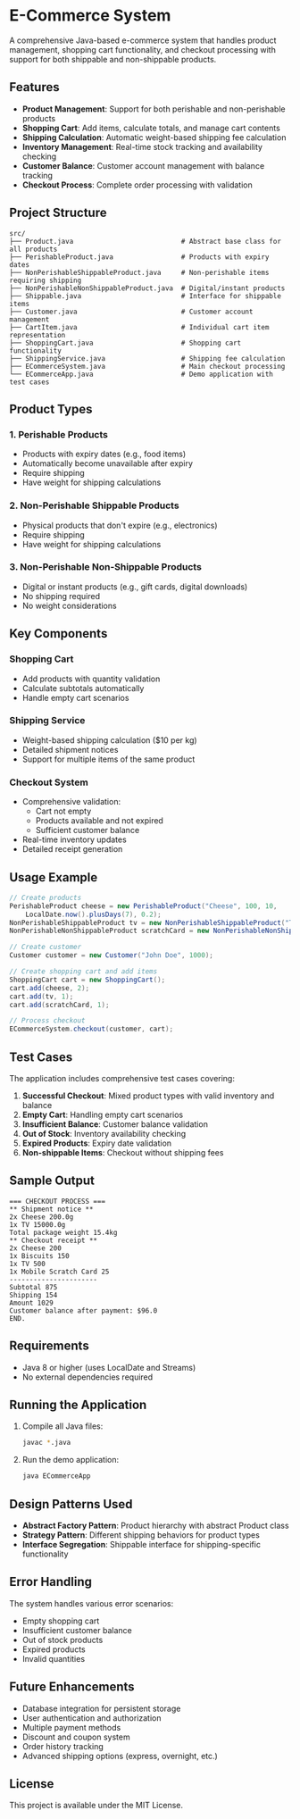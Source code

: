 # E-Commerce System

A comprehensive Java-based e-commerce system that handles product management, shopping cart functionality, and checkout processing with support for both shippable and non-shippable products.

## Features

- **Product Management**: Support for both perishable and non-perishable products
- **Shopping Cart**: Add items, calculate totals, and manage cart contents
- **Shipping Calculation**: Automatic weight-based shipping fee calculation
- **Inventory Management**: Real-time stock tracking and availability checking
- **Customer Balance**: Customer account management with balance tracking
- **Checkout Process**: Complete order processing with validation

## Project Structure

```
src/
├── Product.java                           # Abstract base class for all products
├── PerishableProduct.java                 # Products with expiry dates
├── NonPerishableShippableProduct.java     # Non-perishable items requiring shipping
├── NonPerishableNonShippableProduct.java  # Digital/instant products
├── Shippable.java                         # Interface for shippable items
├── Customer.java                          # Customer account management
├── CartItem.java                          # Individual cart item representation
├── ShoppingCart.java                      # Shopping cart functionality
├── ShippingService.java                   # Shipping fee calculation
├── ECommerceSystem.java                   # Main checkout processing
└── ECommerceApp.java                      # Demo application with test cases
```

## Product Types

### 1. Perishable Products
- Products with expiry dates (e.g., food items)
- Automatically become unavailable after expiry
- Require shipping
- Have weight for shipping calculations

### 2. Non-Perishable Shippable Products
- Physical products that don't expire (e.g., electronics)
- Require shipping
- Have weight for shipping calculations

### 3. Non-Perishable Non-Shippable Products
- Digital or instant products (e.g., gift cards, digital downloads)
- No shipping required
- No weight considerations

## Key Components

### Shopping Cart
- Add products with quantity validation
- Calculate subtotals automatically
- Handle empty cart scenarios

### Shipping Service
- Weight-based shipping calculation ($10 per kg)
- Detailed shipment notices
- Support for multiple items of the same product

### Checkout System
- Comprehensive validation:
  - Cart not empty
  - Products available and not expired
  - Sufficient customer balance
- Real-time inventory updates
- Detailed receipt generation

## Usage Example

```java
// Create products
PerishableProduct cheese = new PerishableProduct("Cheese", 100, 10, 
    LocalDate.now().plusDays(7), 0.2);
NonPerishableShippableProduct tv = new NonPerishableShippableProduct("TV", 500, 3, 15.0);
NonPerishableNonShippableProduct scratchCard = new NonPerishableNonShippableProduct("Mobile Scratch Card", 25, 100);

// Create customer
Customer customer = new Customer("John Doe", 1000);

// Create shopping cart and add items
ShoppingCart cart = new ShoppingCart();
cart.add(cheese, 2);
cart.add(tv, 1);
cart.add(scratchCard, 1);

// Process checkout
ECommerceSystem.checkout(customer, cart);
```

## Test Cases

The application includes comprehensive test cases covering:

1. **Successful Checkout**: Mixed product types with valid inventory and balance
2. **Empty Cart**: Handling empty cart scenarios
3. **Insufficient Balance**: Customer balance validation
4. **Out of Stock**: Inventory availability checking
5. **Expired Products**: Expiry date validation
6. **Non-shippable Items**: Checkout without shipping fees

## Sample Output

```
=== CHECKOUT PROCESS ===
** Shipment notice **
2x Cheese 200.0g
1x TV 15000.0g
Total package weight 15.4kg
** Checkout receipt **
2x Cheese 200
1x Biscuits 150
1x TV 500
1x Mobile Scratch Card 25
----------------------
Subtotal 875
Shipping 154
Amount 1029
Customer balance after payment: $96.0
END.
```

## Requirements

- Java 8 or higher (uses LocalDate and Streams)
- No external dependencies required

## Running the Application

1. Compile all Java files:
   ```bash
   javac *.java
   ```

2. Run the demo application:
   ```bash
   java ECommerceApp
   ```

## Design Patterns Used

- **Abstract Factory Pattern**: Product hierarchy with abstract Product class
- **Strategy Pattern**: Different shipping behaviors for product types
- **Interface Segregation**: Shippable interface for shipping-specific functionality

## Error Handling

The system handles various error scenarios:
- Empty shopping cart
- Insufficient customer balance
- Out of stock products
- Expired products
- Invalid quantities

## Future Enhancements

- Database integration for persistent storage
- User authentication and authorization
- Multiple payment methods
- Discount and coupon system
- Order history tracking
- Advanced shipping options (express, overnight, etc.)

## License

This project is available under the MIT License.
